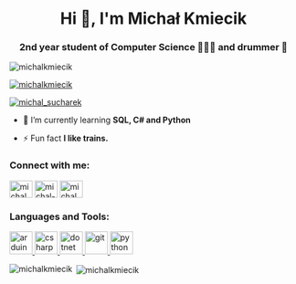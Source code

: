 <h1 align="center">Hi 👋, I'm Michał Kmiecik</h1>
<h3 align="center">2nd year student of Computer Science 👨🏻‍🎓 and drummer 🥁</h3>

<p align="left"> <img src="https://komarev.com/ghpvc/?username=michalkmiecik&label=Profile%20views&color=0e75b6&style=flat" alt="michalkmiecik" /> </p>

<p align="left"> <a href="https://github.com/ryo-ma/github-profile-trophy"><img src="https://github-profile-trophy.vercel.app/?username=michalkmiecik" alt="michalkmiecik" /></a> </p>

<p align="left"> <a href="https://twitter.com/michal_sucharek" target="blank"><img src="https://img.shields.io/twitter/follow/michal_sucharek?logo=twitter&style=for-the-badge" alt="michal_sucharek" /></a> </p>

- 🌱 I’m currently learning **SQL, C# and Python**

- ⚡ Fun fact **I like trains.**

<h3 align="left">Connect with me:</h3>
<p align="left">
<a href="https://twitter.com/michal_sucharek" target="blank"><img align="center" src="https://cdn.jsdelivr.net/npm/simple-icons@3.0.1/icons/twitter.svg" alt="michal_sucharek" height="30" width="40" /></a>
<a href="https://linkedin.com/in/michal-kmiecik" target="blank"><img align="center" src="https://cdn.jsdelivr.net/npm/simple-icons@3.0.1/icons/linkedin.svg" alt="michal-kmiecik" height="30" width="40" /></a>
<a href="https://instagram.com/michal_dryman" target="blank"><img align="center" src="https://cdn.jsdelivr.net/npm/simple-icons@3.0.1/icons/instagram.svg" alt="michal_dryman" height="30" width="40" /></a>
</p>

<h3 align="left">Languages and Tools:</h3>
<p align="left"> <a href="https://www.arduino.cc/" target="_blank"> <img src="https://cdn.worldvectorlogo.com/logos/arduino-1.svg" alt="arduino" width="40" height="40"/> </a> <a href="https://www.w3schools.com/cs/" target="_blank"> <img src="https://devicons.github.io/devicon/devicon.git/icons/csharp/csharp-original.svg" alt="csharp" width="40" height="40"/> </a> <a href="https://dotnet.microsoft.com/" target="_blank"> <img src="https://devicons.github.io/devicon/devicon.git/icons/dot-net/dot-net-original-wordmark.svg" alt="dotnet" width="40" height="40"/> </a> <a href="https://git-scm.com/" target="_blank"> <img src="https://www.vectorlogo.zone/logos/git-scm/git-scm-icon.svg" alt="git" width="40" height="40"/> </a> <a href="https://www.python.org" target="_blank"> <img src="https://devicons.github.io/devicon/devicon.git/icons/python/python-original.svg" alt="python" width="40" height="40"/> </a> </p>

<p><img align="left" src="https://github-readme-stats.vercel.app/api/top-langs?username=michalkmiecik&show_icons=true&locale=en&layout=compact" alt="michalkmiecik" /></p>

<p>&nbsp;<img align="center" src="https://github-readme-stats.vercel.app/api?username=michalkmiecik&show_icons=true&locale=en" alt="michalkmiecik" /></p>

